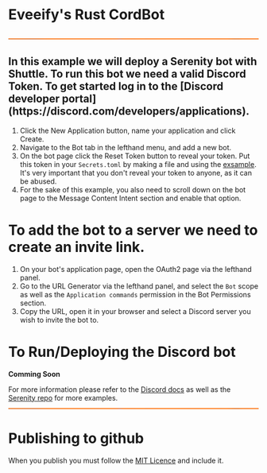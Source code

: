 # Eveeify's Rust CordBot
<!-- Divider Color ff6c00 -->



![Divider 1](assets/docs/dividers.png)

<h2>In this example we will deploy a Serenity bot with Shuttle. To run this bot we need a valid Discord Token. To get started log in to the [Discord developer portal](https://discord.com/developers/applications).
</h2>


1. Click the New Application button, name your application and click Create.
2. Navigate to the Bot tab in the lefthand menu, and add a new bot.
3. On the bot page click the Reset Token button to reveal your token. Put this token in your `Secrets.toml` by making a file and using the [exsample](./Secrets.toml%20exsample). It's very important that you don't reveal your token to anyone, as it can be abused.
4. For the sake of this example, you also need to scroll down on the bot page to the Message Content Intent section and enable that option.

<h1>To add the bot to a server we need to create an invite link.</h1>


1. On your bot's application page, open the OAuth2 page via the lefthand panel.
2. Go to the URL Generator via the lefthand panel, and select the `Bot` scope as well as the `Application commands` permission in the Bot Permissions section.
3. Copy the URL, open it in your browser and select a Discord server you wish to invite the bot to.


<h1>To Run/Deploying the Discord bot</h1>

**Comming Soon**

For more information please refer to the [Discord docs](https://discord.com/developers/docs/getting-started) as well as the [Serenity repo](https://github.com/serenity-rs/serenity) for more examples.
![Divider 1](assets/docs/dividers.png)



# Publishing to github

When you publish you must follow the [MIT Licence](./LICENSE) and include it.
